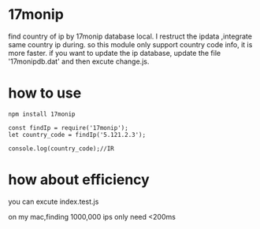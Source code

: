 # 17monip
find country of ip by 17monip database local.
I restruct the ipdata ,integrate same country ip during.
so this module only support country code info, it is more faster.
if you want to update the ip database, update the file '17monipdb.dat' and then excute change.js.
# how to use
```
npm install 17monip
```

```
const findIp = require('17monip');
let country_code = findIp('5.121.2.3');

console.log(country_code);//IR
```

# how about efficiency
you can excute index.test.js

on my mac,finding 1000,000 ips only need <200ms


